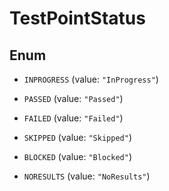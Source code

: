 

# TestPointStatus

## Enum


* `INPROGRESS` (value: `"InProgress"`)

* `PASSED` (value: `"Passed"`)

* `FAILED` (value: `"Failed"`)

* `SKIPPED` (value: `"Skipped"`)

* `BLOCKED` (value: `"Blocked"`)

* `NORESULTS` (value: `"NoResults"`)



